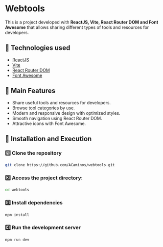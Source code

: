# Webtools

This is a project developed with **ReactJS, Vite, React Router DOM and Font Awesome** that allows sharing different types of tools and resources for developers.

## 🚀 Technologies used

- [ReactJS](https://react.dev/)
- [Vite](https://vitejs.dev/)
- [React Router DOM](https://reactrouter.com/)
- [Font Awesome](https://fontawesome.com/)

## 📌 Main Features

- Share useful tools and resources for developers.
- Browse tool categories by use.
- Modern and responsive design with optimized styles.
- Smooth navigation using React Router DOM.
- Attractive icons with Font Awesome.

## 📂 Installation and Execution

### 1️⃣ Clone the repository
```bash
git clone https://github.com/ACaminos/webtools.git
```

### 2️⃣ Access the project directory:
```bash
cd webtools
```

### 3️⃣ Install dependencies
```bash
npm install
```

### 4️⃣ Run the development server
```bash
npm run dev
```
